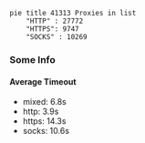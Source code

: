 
```mermaid
pie title 41313 Proxies in list
    "HTTP" : 27772
    "HTTPS": 9747
    "SOCKS" : 10269
```

### Some Info
#### Average Timeout

- mixed: 6.8s
- http: 3.9s
- https: 14.3s
- socks: 10.6s